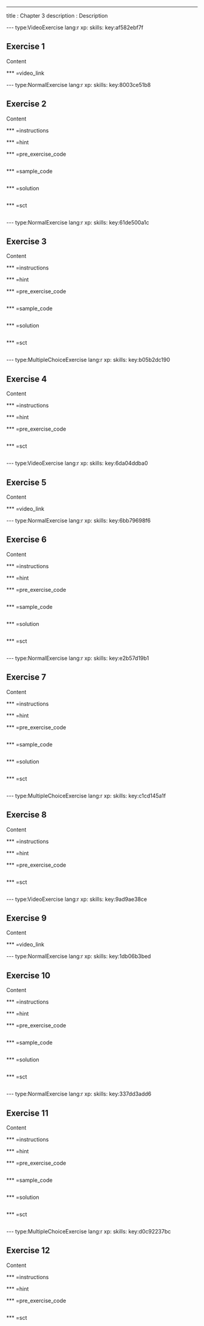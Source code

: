 ---
title        : Chapter 3
description  : Description 

--- type:VideoExercise lang:r xp: skills: key:af582ebf7f
## Exercise 1 
Content

*** =video_link

--- type:NormalExercise lang:r xp: skills: key:8003ce51b8
## Exercise 2 
Content

*** =instructions

*** =hint

*** =pre_exercise_code
```{r}

```

*** =sample_code
```{r}

```

*** =solution
```{r}

```

*** =sct
```{r}

```

--- type:NormalExercise lang:r xp: skills: key:61de500a1c
## Exercise 3 
Content

*** =instructions

*** =hint

*** =pre_exercise_code
```{r}

```

*** =sample_code
```{r}

```

*** =solution
```{r}

```

*** =sct
```{r}

```

--- type:MultipleChoiceExercise lang:r xp: skills: key:b05b2dc190
## Exercise 4 
Content

*** =instructions

*** =hint

*** =pre_exercise_code
```{r}

```

*** =sct
```{r}

```

--- type:VideoExercise lang:r xp: skills: key:6da04ddba0
## Exercise 5 
Content

*** =video_link

--- type:NormalExercise lang:r xp: skills: key:6bb79698f6
## Exercise 6 
Content

*** =instructions

*** =hint

*** =pre_exercise_code
```{r}

```

*** =sample_code
```{r}

```

*** =solution
```{r}

```

*** =sct
```{r}

```

--- type:NormalExercise lang:r xp: skills: key:e2b57d19b1
## Exercise 7 
Content

*** =instructions

*** =hint

*** =pre_exercise_code
```{r}

```

*** =sample_code
```{r}

```

*** =solution
```{r}

```

*** =sct
```{r}

```

--- type:MultipleChoiceExercise lang:r xp: skills: key:c1cd145a1f
## Exercise 8 
Content

*** =instructions

*** =hint

*** =pre_exercise_code
```{r}

```

*** =sct
```{r}

```

--- type:VideoExercise lang:r xp: skills: key:9ad9ae38ce
## Exercise 9 
Content

*** =video_link

--- type:NormalExercise lang:r xp: skills: key:1db06b3bed
## Exercise 10 
Content

*** =instructions

*** =hint

*** =pre_exercise_code
```{r}

```

*** =sample_code
```{r}

```

*** =solution
```{r}

```

*** =sct
```{r}

```

--- type:NormalExercise lang:r xp: skills: key:337dd3add6
## Exercise 11 
Content

*** =instructions

*** =hint

*** =pre_exercise_code
```{r}

```

*** =sample_code
```{r}

```

*** =solution
```{r}

```

*** =sct
```{r}

```

--- type:MultipleChoiceExercise lang:r xp: skills: key:d0c92237bc
## Exercise 12 
Content

*** =instructions

*** =hint

*** =pre_exercise_code
```{r}

```

*** =sct
```{r}

```
